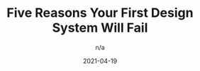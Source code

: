 ---
author: n/a
date: 2021-04-19
layout: post.njk
publisher: rangleio
tags:
  - design-systems
  - meta
target_url: https://rangle.io/blog/why-your-first-design-system-will-fail/
title: Five Reasons Your First Design System Will Fail
---